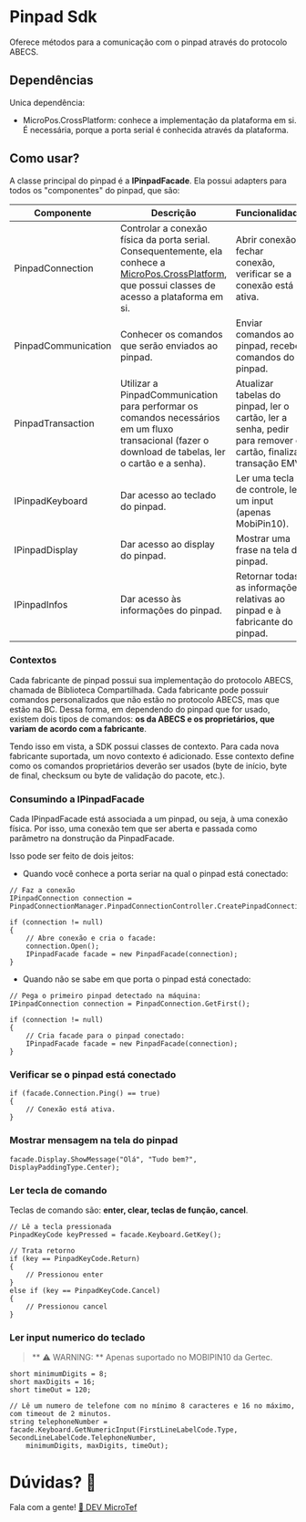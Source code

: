 # Pinpad Sdk

Oferece métodos para a comunicação com o pinpad através do protocolo ABECS.

## Dependências

Unica dependência:
- MicroPos.CrossPlatform: conhece a implementação da plataforma em si. É necessária, porque a porta serial é conhecida através da plataforma.

## Como usar?

A classe principal do pinpad é a **IPinpadFacade**. Ela possui adapters para todos os "componentes" do pinpad, que são:

Componente | Descrição | Funcionalidade
--- | --- | ---
PinpadConnection | Controlar a conexão física da porta serial. Consequentemente, ela conhece a [MicroPos.CrossPlatform](https://bitbucket.org/stonepayments/micropos-crossplatform), que possui classes de acesso a plataforma em si. | Abrir conexão, fechar conexão, verificar se a conexão está ativa.
PinpadCommunication | Conhecer os comandos que serão enviados ao pinpad. | Enviar comandos ao pinpad, receber comandos do pinpad.
PinpadTransaction | Utilizar a PinpadCommunication para performar os comandos necessários em um fluxo transacional (fazer o download de tabelas, ler o cartão e a senha). | Atualizar tabelas do pinpad, ler o cartão, ler a senha, pedir para remover o cartão, finalizar transação EMV.
IPinpadKeyboard | Dar acesso ao teclado do pinpad. | Ler uma tecla de controle, ler um input (apenas MobiPin10).
IPinpadDisplay | Dar acesso ao display do pinpad. | Mostrar uma frase na tela do pinpad.
IPinpadInfos | Dar acesso às informações do pinpad. | Retornar todas as informações relativas ao pinpad e à fabricante do pinpad.

### Contextos

Cada fabricante de pinpad possui sua implementação do protocolo ABECS, chamada de Biblioteca Compartilhada. Cada fabricante pode possuir comandos personalizados que não estão no protocolo ABECS, mas que estão na BC. Dessa forma, em dependendo do pinpad que for usado, existem dois tipos de comandos: **os da ABECS e os proprietários, que variam de acordo com a fabricante**.

Tendo isso em vista, a SDK possui classes de contexto. Para cada nova fabricante suportada, um novo contexto é adicionado. Esse contexto define como os comandos proprietários deverão ser usados (byte de início, byte de final, checksum ou byte de validação do pacote, etc.).

### Consumindo a IPinpadFacade

Cada IPinpadFacade está associada a um pinpad, ou seja, à uma conexão física. Por isso, uma conexão tem que ser aberta e passada como parâmetro na donstrução da PinpadFacade.

Isso pode ser feito de dois jeitos:

- Quando você conhece a porta seriar na qual o pinpad está conectado:

```
// Faz a conexão
IPinpadConnection connection = PinpadConnectionManager.PinpadConnectionController.CreatePinpadConnection(portName);

if (connection != null)
{
    // Abre conexão e cria o facade:
    connection.Open();
    IPinpadFacade facade = new PinpadFacade(connection);
}
```

- Quando não se sabe em que porta o pinpad está conectado:

```
// Pega o primeiro pinpad detectado na máquina:
IPinpadConnection connection = PinpadConnection.GetFirst();

if (connection != null)
{
    // Cria facade para o pinpad conectado:
    IPinpadFacade facade = new PinpadFacade(connection);
}
```

### Verificar se o pinpad está conectado

```
if (facade.Connection.Ping() == true)
{
    // Conexão está ativa.
}
```

### Mostrar mensagem na tela do pinpad

```
facade.Display.ShowMessage("Olá", "Tudo bem?", DisplayPaddingType.Center);
```

### Ler tecla de comando

Teclas de comando são: **enter, clear, teclas de função, cancel**.

```
// Lê a tecla pressionada
PinpadKeyCode keyPressed = facade.Keyboard.GetKey();

// Trata retorno
if (key == PinpadKeyCode.Return)
{
    // Pressionou enter
}
else if (key == PinpadKeyCode.Cancel)
{
    // Pressionou cancel
}
```

### Ler input numerico do teclado

> ** :warning: WARNING: ** Apenas suportado no MOBIPIN10 da Gertec.

```
short minimumDigits = 8;
short maxDigits = 16;
short timeOut = 120;

// Lê um numero de telefone com no mínimo 8 caracteres e 16 no máximo, com timeout de 2 minutos.
string telephoneNumber = facade.Keyboard.GetNumericInput(FirstLineLabelCode.Type, SecondLineLabelCode.TelephoneNumber,
    minimumDigits, maxDigits, timeOut);
```

# Dúvidas? :octopus:

Fala com a gente! [:green_heart: DEV MicroTef](mailto:devmicrotef@stone.com.br)
